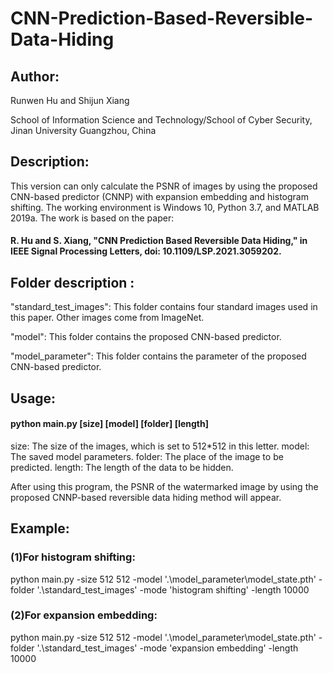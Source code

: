 # CNN-Prediction-Based-Reversible-Data-Hiding


## Author: 

   Runwen Hu and Shijun Xiang

   School of Information Science and Technology/School of Cyber Security, Jinan University
   Guangzhou, China



## Description:

This version can only calculate the PSNR of images by using the proposed CNN-based predictor (CNNP) with expansion embedding and histogram shifting. The working environment is Windows 10, Python 3.7, and MATLAB 2019a. The work is based on the paper:

   #### R. Hu and S. Xiang, "CNN Prediction Based Reversible Data Hiding," in IEEE Signal Processing Letters, doi: 10.1109/LSP.2021.3059202.



## Folder description :

   "standard_test_images":  This folder contains four standard images used in this paper. Other images come from ImageNet.

   "model":                          This folder contains the proposed CNN-based predictor.

   "model_parameter":         This folder contains the parameter of the proposed CNN-based predictor.


## Usage:

#### python main.py [size] [model] [folder] [length] 

   size:                 The size of the images, which is set to 512*512 in this letter.
   model:             The saved model parameters.
   folder:              The place of the image to be predicted.
   length:             The length of the data to be hidden.


After using this program, the PSNR of the watermarked image by using the proposed CNNP-based reversible data hiding method will appear.

## Example:

### (1)For histogram shifting:

   python main.py -size 512 512 -model '.\model_parameter\model_state.pth' -folder '.\standard_test_images' -mode 'histogram shifting' -length 10000


### (2)For expansion embedding:

   python main.py -size 512 512 -model '.\model_parameter\model_state.pth' -folder '.\standard_test_images' -mode 'expansion embedding' -length 10000










